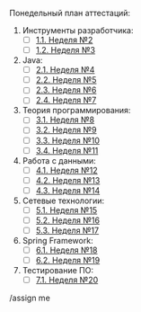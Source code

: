 Понедельный план аттестаций:
1. Инструменты разработчика:
    - [ ] [1.1. Неделя №2](../../wikis/Аттестации#11-неделя-2)
    - [ ] [1.2. Неделя №3](../../wikis/Аттестации#12-неделя-3)
2. Java:
    - [ ] [2.1. Неделя №4](../../wikis/Аттестации#21-неделя-4)
    - [ ] [2.2. Неделя №5](../../wikis/Аттестации#22-неделя-5)
    - [ ] [2.3. Неделя №6](../../wikis/Аттестации#23-неделя-6)
    - [ ] [2.4. Неделя №7](../../wikis/Аттестации#24-неделя-7)
3. Теория программирования:
    - [ ] [3.1. Неделя №8](../../wikis/Аттестации#31-неделя-8)
    - [ ] [3.2. Неделя №9](../../wikis/Аттестации#32-неделя-9)
    - [ ] [3.3. Неделя №10](../../wikis/Аттестации#33-неделя-10)
    - [ ] [3.4. Неделя №11](../../wikis/Аттестации#34-неделя-11)
4. Работа с данными:
    - [ ] [4.1. Неделя №12](../../wikis/Аттестации#41-неделя-12)
    - [ ] [4.2. Неделя №13](../../wikis/Аттестации#42-неделя-13)
    - [ ] [4.3. Неделя №14](../../wikis/Аттестации#43-неделя-14)
5. Сетевые технологии:
    - [ ] [5.1. Неделя №15](../../wikis/Аттестации#51-неделя-15)
    - [ ] [5.2. Неделя №16](../../wikis/Аттестации#52-неделя-16)
    - [ ] [5.3. Неделя №17](../../wikis/Аттестации#53-неделя-17)
6. Spring Framework:
    - [ ] [6.1. Неделя №18](../../wikis/Аттестации#61-неделя-18)
    - [ ] [6.2. Неделя №19](../../wikis/Аттестации#62-неделя-19)
7. Тестирование ПО:
    - [ ] [7.1. Неделя №20](../../wikis/Аттестации#71-неделя-20)

/assign me
